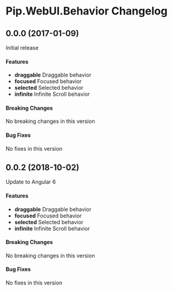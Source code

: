 # Pip.WebUI.Behavior Changelog

## <a name="0.0.0"></a> 0.0.0 (2017-01-09)

Initial release

#### Features
* **draggable** Draggable behavior
* **focused** Focused behavior
* **selected** Selected behavior
* **infinite** Infinite Scroll behavior

#### Breaking Changes
No breaking changes in this version

#### Bug Fixes
No fixes in this version

## <a name="0.0.2"></a> 0.0.2 (2018-10-02)

Update to Angular 6

#### Features
* **draggable** Draggable behavior
* **focused** Focused behavior
* **selected** Selected behavior
* **infinite** Infinite Scroll behavior

#### Breaking Changes
No breaking changes in this version

#### Bug Fixes
No fixes in this version
